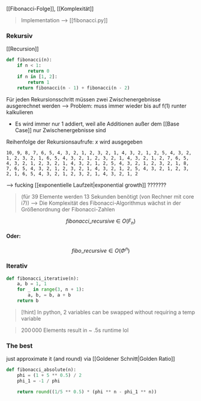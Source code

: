 
[[Fibonacci-Folge]], [[Komplexität]]
> Implementation --> [[fibonacci.py]]
### Rekursiv
[[Recursion]] 
```python
def fibonacci(n):
    if n < 1:
        return 0
    if n in [1, 2]:
        return 1
    return fibonacci(n - 1) + fibonacci(n - 2)
```

Für jeden Rekursionsschritt müssen zwei Zwischenergebnisse ausgerechnet werden
--> Problem: muss immer wieder bis auf f(1) runter kalkulieren
- Es wird immer nur 1 addiert, weil alle Additionen außer dem [[Base Case]] nur Zwischenergebnisse sind

Reihenfolge der Rekursionsaufrufe: $x$ wird ausgegeben
```
10, 9, 8, 7, 6, 5, 4, 3, 2, 1, 2, 3, 2, 1, 4, 3, 2, 1, 2, 5, 4, 3, 2, 1, 2, 3, 2, 1, 6, 5, 4, 3, 2, 1, 2, 3, 2, 1, 4, 3, 2, 1, 2, 7, 6, 5, 4, 3, 2, 1, 2, 3, 2, 1, 4, 3, 2, 1, 2, 5, 4, 3, 2, 1, 2, 3, 2, 1, 8, 7, 6, 5, 4, 3, 2, 1, 2, 3, 2, 1, 4, 3, 2, 1, 2, 5, 4, 3, 2, 1, 2, 3, 2, 1, 6, 5, 4, 3, 2, 1, 2, 3, 2, 1, 4, 3, 2, 1, 2
```

--> fucking [[exponentielle Laufzeit|exponential growth]] ???????

> (für $39$ Elemente werden $13$ Sekunden benötigt (von Rechner mit core i7))
--> Die Komplexität des Fibonacci-Algorithmus wächst in der Größenordnung der Fibonacci-Zahlen

$$fibonacci\_{recursive}\ \in\ O(F_n)$$

#### Oder:
$$fibo\_{recursive}\in O(\Phi^{n})$$
### Iterativ
```python
def fibonacci_iterative(n):
    a, b = 1, 1
    for _ in range(3, n + 1):
        a, b, = b, a + b
    return b
```
> [!hint] In python, 2 variables can be swapped without requiring a temp variable

> $200\, 000$ Elements result in ~ .5s runtime lol
### The best
just approximate it (and round) via [[Goldener Schnitt|Golden Ratio]] 
```python
def fibonacci_absolute(n):
    phi = (1 + 5 ** 0.5) / 2
    phi_1 = -1 / phi

    return round((1/5 ** 0.5) * (phi ** n - phi_1 ** n))
```